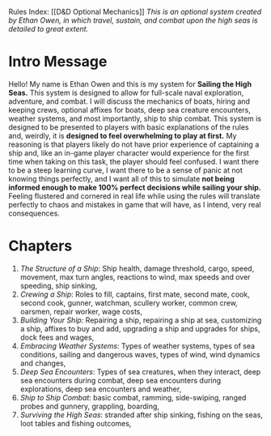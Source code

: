 Rules Index: [[D&D Optional Mechanics]]
*This is an optional system created by Ethan Owen, in which travel, sustain, and combat upon the high seas is detailed to great extent.*
# Intro Message
Hello! My name is Ethan Owen and this is my system for **Sailing the High Seas.** This system is designed to allow for full-scale naval exploration, adventure, and combat. I will discuss the mechanics of boats, hiring and keeping crews, optional affixes for boats, deep sea creature encounters, weather systems, and most importantly, ship to ship combat. This system is designed to be presented to players with basic explanations of the rules and, weirdly, it is **designed to feel overwhelming to play at first.** My reasoning is that players likely do not have prior experience of captaining a ship and, like an in-game player character would experience for the first time when taking on this task, the player should feel confused. I want there to be a steep learning curve, I want there to be a sense of panic at not knowing things perfectly, and I want all of this to simulate **not being informed enough to make 100% perfect decisions while sailing your ship.** Feeling flustered and cornered in real life while using the rules will translate perfectly to chaos and mistakes in game that will have, as I intend, very real consequences. 
# Chapters
1. *The Structure of a Ship*: Ship health, damage threshold, cargo, speed, movement, max turn angles, reactions to wind, max speeds and over speeding, ship sinking,
2. *Crewing a Ship*: Roles to fill, captains, first mate, second mate, cook, second cook, gunner, watchman, scullery worker, common crew, oarsmen, repair worker, wage costs, 
3. *Building Your Ship*: Repairing a ship, repairing a ship at sea, customizing a ship, affixes to buy and add, upgrading a ship and upgrades for ships, dock fees and wages,
4. *Embracing Weather Systems*: Types of weather systems, types of sea conditions, sailing and dangerous waves, types of wind, wind dynamics and changes,
5. *Deep Sea Encounters*: Types of sea creatures, when they interact, deep sea encounters during combat, deep sea encounters during explorations, deep sea encounters and weather,
6. *Ship to Ship Combat*: basic combat, ramming, side-swiping, ranged probes and gunnery, grappling, boarding,
7. *Surviving the High Seas*: stranded after ship sinking, fishing on the seas, loot tables and fishing outcomes,